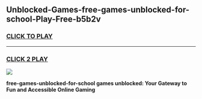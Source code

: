 
## Unblocked-Games-free-games-unblocked-for-school-Play-Free-b5b2v
<h3>
<a href="https://premium76.site?title=free-games-unblocked-for-school&ref=12A">CLICK TO PLAY</a></h3>
<hr>

<h3>
<a href="https://premium76.site?title=free-games-unblocked-for-school&ref=12A">CLICK 2 PLAY</a>
  
</h3>

<a href="https://premium76.site?title=free-games-unblocked-for-school&ref=12A"><img src="https://clearcache.store/games.png"></a>


**free-games-unblocked-for-school games unblocked: Your Gateway to Fun and Accessible Online Gaming**
